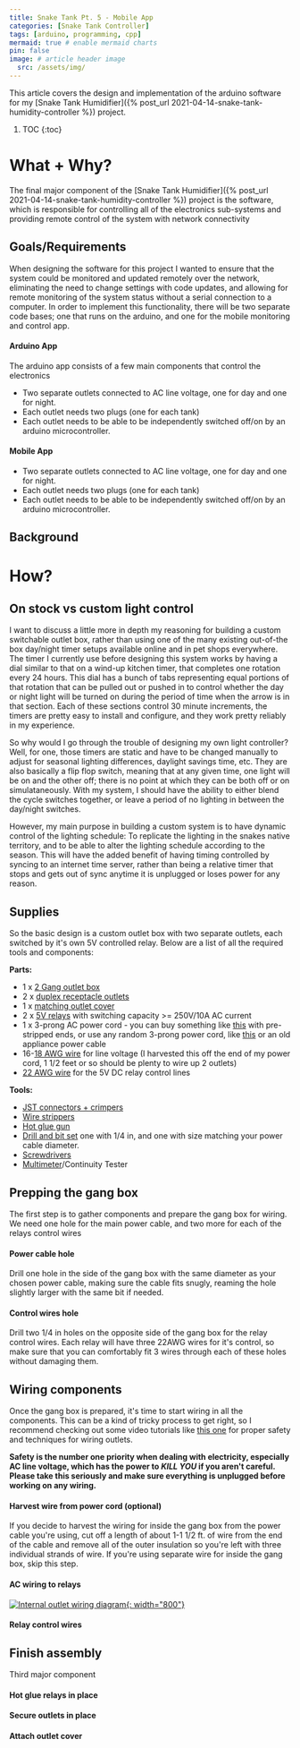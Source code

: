 ```yaml
---
title: Snake Tank Pt. 5 - Mobile App
categories: [Snake Tank Controller]
tags: [arduino, programming, cpp]
mermaid: true # enable mermaid charts
pin: false
image: # article header image
  src: /assets/img/
---
```


This article covers the design and implementation of the arduino software for my [Snake Tank Humidifier]({% post_url 2021-04-14-snake-tank-humidity-controller %}) project.

1. TOC
{:toc}

# What + Why?
The final major component of the [Snake Tank Humidifier]({% post_url 2021-04-14-snake-tank-humidity-controller %}) project is the software, which is responsible for controlling all of the electronics sub-systems and providing remote control of the system with network connectivity

## Goals/Requirements
When designing the software for this project I wanted to ensure that the system could be monitored and updated remotely over the network, eliminating the need to change settings with code updates, and allowing for remote monitoring of the system status without a serial connection to a computer. In order to implement this functionality, there will be two separate code bases; one that runs on the arduino, and one for the mobile monitoring and control app.

#### Arduino App
The arduino app consists of a few main components that control the electronics 
- Two separate outlets connected to AC line voltage, one for day and one for night.
- Each outlet needs two plugs (one for each tank)
- Each outlet needs to be able to be independently switched off/on by an arduino microcontroller.

#### Mobile App
- Two separate outlets connected to AC line voltage, one for day and one for night.
- Each outlet needs two plugs (one for each tank)
- Each outlet needs to be able to be independently switched off/on by an arduino microcontroller.

## Background

# How?

## On stock vs custom light control
I want to discuss a little more in depth my reasoning for building a custom switchable outlet box, rather than using one of the many existing out-of-the box day/night timer setups available online and in pet shops everywhere. The timer I currently use before designing this system works by having a dial similar to that on a wind-up kitchen timer, that completes one rotation every 24 hours. This dial has a bunch of tabs representing equal portions of that rotation that can be pulled out or pushed in to control whether the day or night light will be turned on during the period of time when the arrow is in that section. Each of these sections control 30 minute increments, the timers are pretty easy to install and configure, and they work pretty reliably in my experience.

So why would I go through the trouble of designing my own light controller? Well, for one, those timers are static and have to be changed manually to adjust for seasonal lighting differences, daylight savings time, etc. They are also basically a flip flop switch, meaning that at any given time, one light will be on and the other off; there is no point at which they can be both off or on simulataneously. With my system, I should have the ability to either blend the cycle switches together, or leave a period of no lighting in between the day/night switches.

However, my main purpose in building a custom system is to have dynamic control of the lighting schedule: To replicate the lighting in the snakes native territory, and to be able to alter the lighting schedule according to the season. This will have the added benefit of having timing controlled by syncing to an internet time server, rather than being a relative timer that stops and gets out of sync anytime it is unplugged or loses power for any reason.

## Supplies

So the basic design is a custom outlet box with two separate outlets, each switched by it's own 5V controlled relay. Below are a list of all the required tools and components:

**Parts:**
- 1 x [2 Gang outlet box](https://amzn.to/3avaEKp)
- 2 x [duplex receptacle outlets](https://amzn.to/3tGOpso)
- 1 x [matching outlet cover](https://amzn.to/32B9sR9)
- 2 x [5V relays](https://amzn.to/3auTcp3) with switching capacity >= 250V/10A AC current
- 1 x 3-prong AC power cord - you can buy something like [this](https://amzn.to/3nhqWM4) with pre-stripped ends, or use any random 3-prong power cord, like [this](https://amzn.to/2Pbm3Y9) or an old appliance power cable
- 16-[18 AWG wire](https://amzn.to/3av1s8M) for line voltage (I harvested this off the end of my power cord, 1 1/2 feet or so should be plenty to wire up 2 outlets)
- [22 AWG wire](https://amzn.to/32BTeHw) for the 5V DC relay control lines

**Tools:**
- [JST connectors + crimpers](https://amzn.to/3tHIhQv)
- [Wire strippers](https://amzn.to/3sFHGNV)
- [Hot glue gun](https://amzn.to/3dE4klC)
- [Drill and bit set](https://amzn.to/3dD5zRW) one with 1/4 in, and one with size matching your power cable diameter.
- [Screwdrivers](https://amzn.to/3tGSxbS)
- [Multimeter]()/Continuity Tester

## Prepping the gang box
The first step is to gather components and prepare the gang box for wiring. We need one hole for the main power cable, and two more for each of the relays control wires

#### Power cable hole
Drill one hole in the side of the gang box with the same diameter as your chosen power cable, making sure the cable fits snugly, reaming the hole slightly larger with the same bit if needed.
#### Control wires hole
Drill two 1/4 in holes on the opposite side of the gang box for the relay control wires. Each relay will have three 22AWG wires for it's control, so make sure that you can comfortably fit 3 wires through each of these holes without damaging them.

## Wiring components
Once the gang box is prepared, it's time to start wiring in all the components. This can be a kind of tricky process to get right, so I recommend checking out some video tutorials like [this one](https://youtu.be/UwGoU3XVpnI) for proper safety and techniques for wiring outlets.

**Safety is the number one priority when dealing with electricity, especially AC line voltage, which has the power to *KILL YOU* if you aren't careful. Please take this seriously and make sure everything is unplugged before working on any wiring.**

#### Harvest wire from power cord (optional)
If you decide to harvest the wiring for inside the gang box from the power cable you're using, cut off a length of about 1-1 1/2 ft. of wire from the end of the cable and remove all of the outer insulation so you're left with three individual strands of wire. If you're using separate wire for inside the gang box, skip this step.

#### AC wiring to relays
[![Internal outlet wiring diagram](/assets/img/humidifier/light-wiring-diagram.png){: width="800"}](/assets/img/humidifier/light-wiring-diagram.png)

#### Relay control wires

## Finish assembly
Third major component

#### Hot glue relays in place
#### Secure outlets in place
#### Attach outlet cover
